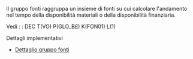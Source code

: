 Il gruppo fonti raggruppa un insieme di fonti su cui calcolare l'andamento nel tempo della disponibilità materiali o della disponibilità finanziaria.

Vedi
 :  : DEC T(VO) P(GLO_B£) K(FON01) L(1)

Dettagli implementativi
- [Dettaglio gruppo fonti](Sorgenti/MB/DOC_OGG/OG_GF_D)
